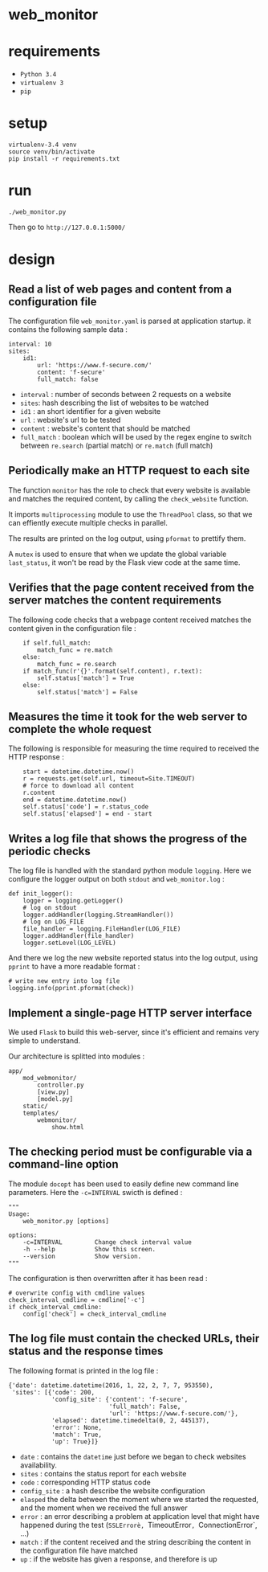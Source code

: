 # web_monitor

# requirements

- `Python 3.4`
- `virtualenv 3`
- `pip`

# setup

    virtualenv-3.4 venv
    source venv/bin/activate
    pip install -r requirements.txt

# run

    ./web_monitor.py

Then go to `http://127.0.0.1:5000/`

# design

## Read a list of web pages and content from a configuration file

The configuration file `web_monitor.yaml` is parsed at application startup.
it contains the following sample data :

    interval: 10
    sites:
        id1:
            url: 'https://www.f-secure.com/'
            content: 'f-secure'
            full_match: false

- `interval` : number of seconds between 2 requests on a website
- `sites`: hash describing the list of websites to be watched
- `id1` : an short identifier for a given website
- `url` : website's url to be tested
- `content` : website's content that should be matched
- `full_match` : boolean which will be used by the regex engine to switch between
    `re.search` (partial match) or `re.match` (full match)

## Periodically make an HTTP request to each site

The function `monitor` has the role to check that every website
is available and matches the required content, by calling the
`check_website` function.

It imports `multiprocessing` module to use the `ThreadPool` class,
so that we can effiently execute multiple checks in parallel.

The results are printed on the log output, using `pformat` to prettify them.

A `mutex` is used to ensure that when we update the global variable `last_status`,
it won't be read by the Flask view code at the same time.

## Verifies that the page content received from the server matches the content requirements

The following code checks that a webpage content received matches the content
given in the configuration file :

        if self.full_match:
            match_func = re.match
        else:
            match_func = re.search
        if match_func(r'{}'.format(self.content), r.text):
            self.status['match'] = True
        else:
            self.status['match'] = False

## Measures the time it took for the web server to complete the whole request

The following is responsible for measuring the time required to received
the HTTP response :

        start = datetime.datetime.now()
        r = requests.get(self.url, timeout=Site.TIMEOUT)
        # force to download all content
        r.content
        end = datetime.datetime.now()
        self.status['code'] = r.status_code
        self.status['elapsed'] = end - start

## Writes a log file that shows the progress of the periodic checks

The log file is handled with the standard python module `logging`.
Here we configure the logger output on both `stdout` and `web_monitor.log` :

    def init_logger():
        logger = logging.getLogger()
        # log on stdout
        logger.addHandler(logging.StreamHandler())
        # log on LOG_FILE
        file_handler = logging.FileHandler(LOG_FILE)
        logger.addHandler(file_handler)
        logger.setLevel(LOG_LEVEL)

And there we log the new website reported status into the log output, using
`pprint` to have a more readable format :

    # write new entry into log file
    logging.info(pprint.pformat(check))

## Implement a single-page HTTP server interface

We used `Flask` to build this web-server, since it's efficient and remains
very simple to understand.

Our architecture is splitted into modules :

    app/
        mod_webmonitor/
            controller.py
            [view.py]
            [model.py]
        static/
        templates/
            webmonitor/
                show.html


## The checking period must be configurable via a command-line option

The module `docopt` has been used to easily define new command line parameters.
Here the `-c=INTERVAL` swicth is defined :

    """
    Usage:
        web_monitor.py [options]

    options:
        -c=INTERVAL         Change check interval value
        -h --help           Show this screen.
        --version           Show version.
    """

The configuration is then overwritten after it has been read :

    # overwrite config with cmdline values
    check_interval_cmdline = cmdline['-c']
    if check_interval_cmdline:
        config['check'] = check_interval_cmdline

## The log file must contain the checked URLs, their status and the response times

The following format is printed in the log file :

    {'date': datetime.datetime(2016, 1, 22, 2, 7, 7, 953550),
     'sites': [{'code': 200,
                'config_site': {'content': 'f-secure',
                                'full_match': False,
                                'url': 'https://www.f-secure.com/'},
                'elapsed': datetime.timedelta(0, 2, 445137),
                'error': None,
                'match': True,
                'up': True}]}

- `date` : contains the `datetime` just before we began to check websites availability.
- `sites` : contains the status report for each website
- `code` : corresponding HTTP status code
- `config_site` :  a hash describe the website configuration
- `elasped` the delta between the moment where we started the requested, and the moment when we received the full answer
- `error` : an error describing a problem at application level that might have happened during the test (`SSLErrorè, `TimeoutError`, `ConnectionError`, ...)
- `match` : if the content received and the string describing the content in the configuration file have matched
- `up` : if the website has given a response, and therefore is up
